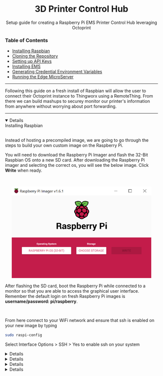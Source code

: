 <h1 align="center">3D Printer Control Hub</h1>
<p align="center">Setup guide for creating a Raspberry Pi EMS Printer Control Hub leveraging Octoprint</p> 


### Table of Contents  
* [Installing Raspbian](#raspbian)
* [Cloning the Repository](#printerControl)
* [Setting up API Keys](#keys)
* [Installing EMS](#ems)
* [Generating Credential Environment Variables](#credentials)
* [Running the Edge MicroServer](#run) 
---
Following this guide on a fresh install of Raspbian will allow the user to connect their Octoprint instance to Thingworx using a RemoteThing. From there we can build mashups to securey monitor
our printer's information from anywhere without worrying about port forwarding. 

---





<a name="raspbian"/>

<details open>
<summary>Installing Raspbian</summary>
<br>
<p>
Instead of hosting a precompiled image, we are going to go through the steps to build your own custom image on the Raspberry Pi.

You will need to download the Raspberry Pi Imager and flash the 32-Bit Raspbian OS onto a new SD card. After downloading the Raspberry Pi imager and selecting the correct os, you will see the below image. Click **Write** when ready.
</p>
<br>

<p align="center">
  <img width="460" height="300" src="https://github.com/PTC-Education/RPi-EdgeMicroserver/blob/main/3D-Printer-Control-Hub/images/raspbian-32bit.png" />
</p>

After flashing the SD card, boot the Raspberry Pi while connected to a monitor so that you are able to access the graphical user interface. Remember the default login on fresh Raspberry Pi images is **username/password: pi/raspberry**. 
  
<br>

From here connect to your WiFi network and ensure that ssh is enabled on your new image by typing 

```bash
sudo raspi-config
```

Select Interface Options > SSH > Yes to enable ssh on your system

</details>  




<a name="python3"/>

<details close>
<summary>Python3 Default Setup</summary>
<br>
  
The core of this printer control application is built off of a series of python3 scripts that are called via callback functions in our predefined services. In order for the EMS to accurately call these scripts we must ensure that the Raspberry Pi is setup to call python3 on default. 

<br>
  
In order to do this we will make use of a script made by Adafruit. The below commands will install the libraries for adafruit sensors and also set the default to python3. Answer **YES** to the prompts and wait for the process to complete.
    
```bash
cd ~
sudo pip3 install --upgrade adafruit-python-shell
wget https://raw.githubusercontent.com/adafruit/Raspberry-Pi-Installer-Scripts/master/raspi-blinka.py
sudo python3 raspi-blinka.py
```
</details>




<a name="printerControl" />

<details close> 
<summary>Cloning the Repository</summary>
<br>

In order to make sure that the EMS and custom python scripts can find each other we will place all of our files in the root directory. Now we are going to clone with repository into our root folder using the below bash commands.
```bash
# Move to your root directory
cd 

# Clone this repository to your root directory. 
git clone "https://github.com/PTC-Education/RPi-EdgeMicroserver.git"
```

When cloning the repository you may have to enter your Github credentials, enter your username and password in order to authenticate the download command. Once completed, you can traverse to the **3D-Printer-Control-Hub** subfolder and investigate the folder structure. 

```bash 
cd RPi-EdgeMicroserver/3D-Printer-Control-Hub/

ls

# --- output folders ---

# - template - stores the PiTemplate.lua for the Remote Thing

# - scripts - stores all of the Python scripts driving the EMS connection
  
# - config - stores the EMS and LuascriptResource information for the Printer Control Thing setup.

# - images - assets for the readme documentation

----------------------
```
</details>





<a name="keys" /> 

<details close>
  <summary>Setting up Keys</summary>
  
Now that the repository has been downloaded we need to load our app keys into a keys.txt so that they will be accessible to the EMS when it is monitoring our printer instance. Included in the 3D-Printer-Control-Hub is a bash script, setup.sh, that should be run with the below command:

```bash
bash setup.sh
```

By running this script you will be prompted to enter your Thingworx, Onshape, and Octoprint credentials. These credentials will be persistently stored in the security folder of this repository in keys.txt

Before moving on to the next steps lets make sure that we accurately wrote out the api keys to the keys.txt file. In a new terminal window enter the below commands to view and verify the generated keys.txt file.

```bash
cd
  
sudo nano RPi-EdgeMicroserver/3D-Printer-Control-Hub/security/keys.txt
```
Once our api keys have been verified we can move on to install the Edge Microserver.

</details>





<a name="ems"/>

<details close>
  <summary>Installing EMS</summary>
  
For the first package, you can download the Edge MicroServer from the [Edge MicroServer Download](https://developer.thingworx.com/resources/guides/thingworx-raspberry-pi-quickstart) link. The download is hosted within the Thingworx Developer Portal, so you will need to make an account and find the download link inside. 

This tutorial is a great walk through on how to setup your EMS, so we will follow through the tutorial, but pause occasionally to make a few steps easier.

On step 2 download the EMS .zip file and drag from the Downloads folder to the root folder one level up. 

From here you can continue and unzip folder, feel free to remove the downloaded zip file with

```bash 
rm MED-61060-CD-054_SP9_Microserver-Linux-arm-hwfpu-openssl-5-4-6-1154.zip
```

### Step 4. Configuring the EMS

  In this step you are tasked to create a config.json file. A template config file has been place in this repository so you wil jsut have to edit the Thinworx Host and App Key information.
  
  ```bash
  -- Move to the config folder 
  cd RPi-EdgeMicroserver/3D-Printer-Control-Hub/config/
  
  -- Copy the config.json file to the microserver configuration subfolder
  cp config.json ~/microserver/etc
  ```
  
 Open the config.json file and enter your information. Once completed you can progress to Step 5 of the tutorial. 
 
### Step 5. Configuring Lua Script Resource

```bash
-- Move to the config folder 
  cd RPi-EdgeMicroserver/3D-Printer-Control-Hub/config/
  
  -- Copy the config.lua file to the microserver configuration subfolder
  cp config.lua ~/microserver/etc
```

### Step 7. Configure Template File

```bash
  -- Move to the config folder 
  cd RPi-EdgeMicroserver/3D-Printer-Control-Hub/template/
  
  -- Copy the config.lua file to the microserver configuration subfolder
  cp PiTemplate.lua ~/microserver/etc/custom/templates
```
  
---

After completing the move to the root folder continue with the Thingworx Developer Portal until you get to step 4 in configuring your EMS. 

In order to streamline the process 

3. Now that you have the EMS downloaded we need to load our app keys and Thingworx host information into our environment variables so that they will be accessible to all python scripts. Included in this repository is a bash script, setup.sh, that will be run as 

```bash
source setup.sh
```

By running this script you will be prompted to enter your Thingworx, Onshape, and Octoprint credentials. These credentials will be persistently stored in your environment variables, but you will need to close out of your current terminal window for changes to take effect. 
---
  
</details>



<a name="properties"/>
